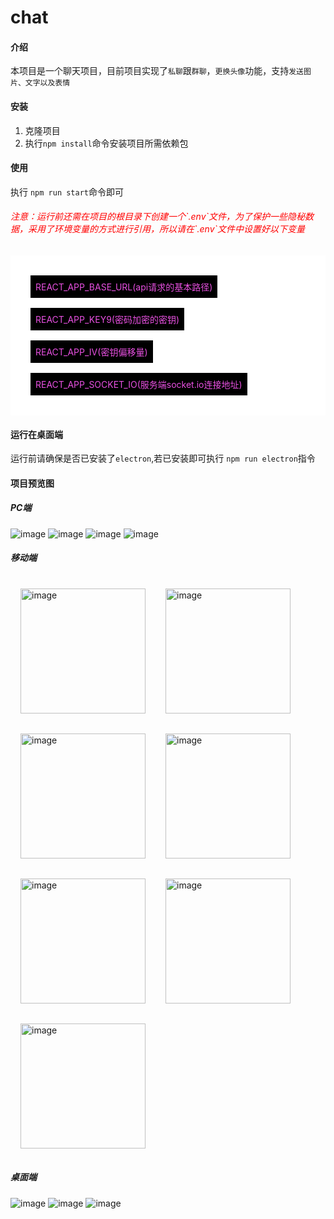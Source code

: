 # chat

#### 介绍
本项目是一个聊天项目，目前项目实现了`私聊`跟`群聊`，`更换头像`功能，支持`发送图片、文字以及表情`

#### 安装

1. 克隆项目
2. 执行`npm install`命令安装项目所需依赖包

#### 使用
执行 `npm run start`命令即可

<h6 style="color:red;">注意：运行前还需在项目的根目录下创建一个`.env`文件，为了保护一些隐秘数据，采用了环境变量的方式进行引用，所以请在`.env`文件中设置好以下变量</h6>
<div style="padding: 2rem;display: flex;flex-direction: column;justify-content: center;align-items: flex-start;background-color: #fff;color: #e850e1">
    <span style="padding:.5rem;background-color: #000">REACT_APP_BASE_URL(api请求的基本路径)</span>
    <span style="margin-top:1rem;padding:.5rem;background-color: #000">REACT_APP_KEY9(密码加密的密钥)</span>
    <span style="margin-top:1rem;padding:.5rem;background-color: #000">REACT_APP_IV(密钥偏移量)</span>
    <span style="margin-top:1rem;padding:.5rem;background-color: #000">REACT_APP_SOCKET_IO(服务端socket.io连接地址)</span>
</div>

#### 运行在桌面端
运行前请确保是否已安装了`electron`,若已安装即可执行 `npm run electron`指令

#### 项目预览图

##### PC端
![image](./ScreenShot/1.png)
![image](./ScreenShot/2.png)
![image](./ScreenShot/3.png)
![image](./ScreenShot/4.png)

##### 移动端
<div style="display: flex;flex-wrap: wrap;justify-content: flex-start;align-items: center;">
    <img style="margin: 1rem;width: 200px;" src="./ScreenShot/5.png" alt="image"/>
    <img style="margin: 1rem;width: 200px;" src="./ScreenShot/6.png" alt="image"/>
    <img style="margin: 1rem;width: 200px;" src="./ScreenShot/7.png" alt="image"/>
    <img style="margin: 1rem;width: 200px;" src="./ScreenShot/8.png" alt="image"/>
    <img style="margin: 1rem;width: 200px;" src="./ScreenShot/9.png" alt="image"/>
    <img style="margin: 1rem;width: 200px;" src="./ScreenShot/10.png" alt="image"/>
    <img style="margin: 1rem;width: 200px;" src="./ScreenShot/11.png" alt="image"/>
</div>

##### 桌面端

![image](./ScreenShot/12.png)
![image](./ScreenShot/13.png)
![image](./ScreenShot/14.png)